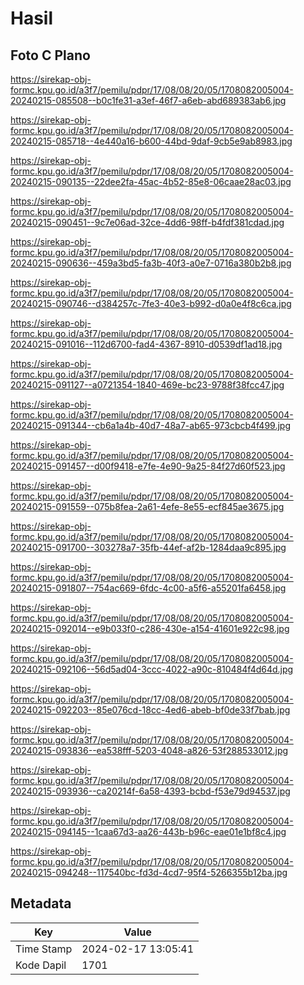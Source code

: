 # Hasil

## Foto C Plano

https://sirekap-obj-formc.kpu.go.id/a3f7/pemilu/pdpr/17/08/08/20/05/1708082005004-20240215-085508--b0c1fe31-a3ef-46f7-a6eb-abd689383ab6.jpg

https://sirekap-obj-formc.kpu.go.id/a3f7/pemilu/pdpr/17/08/08/20/05/1708082005004-20240215-085718--4e440a16-b600-44bd-9daf-9cb5e9ab8983.jpg

https://sirekap-obj-formc.kpu.go.id/a3f7/pemilu/pdpr/17/08/08/20/05/1708082005004-20240215-090135--22dee2fa-45ac-4b52-85e8-06caae28ac03.jpg

https://sirekap-obj-formc.kpu.go.id/a3f7/pemilu/pdpr/17/08/08/20/05/1708082005004-20240215-090451--9c7e06ad-32ce-4dd6-98ff-b4fdf381cdad.jpg

https://sirekap-obj-formc.kpu.go.id/a3f7/pemilu/pdpr/17/08/08/20/05/1708082005004-20240215-090636--459a3bd5-fa3b-40f3-a0e7-0716a380b2b8.jpg

https://sirekap-obj-formc.kpu.go.id/a3f7/pemilu/pdpr/17/08/08/20/05/1708082005004-20240215-090746--d384257c-7fe3-40e3-b992-d0a0e4f8c6ca.jpg

https://sirekap-obj-formc.kpu.go.id/a3f7/pemilu/pdpr/17/08/08/20/05/1708082005004-20240215-091016--112d6700-fad4-4367-8910-d0539df1ad18.jpg

https://sirekap-obj-formc.kpu.go.id/a3f7/pemilu/pdpr/17/08/08/20/05/1708082005004-20240215-091127--a0721354-1840-469e-bc23-9788f38fcc47.jpg

https://sirekap-obj-formc.kpu.go.id/a3f7/pemilu/pdpr/17/08/08/20/05/1708082005004-20240215-091344--cb6a1a4b-40d7-48a7-ab65-973cbcb4f499.jpg

https://sirekap-obj-formc.kpu.go.id/a3f7/pemilu/pdpr/17/08/08/20/05/1708082005004-20240215-091457--d00f9418-e7fe-4e90-9a25-84f27d60f523.jpg

https://sirekap-obj-formc.kpu.go.id/a3f7/pemilu/pdpr/17/08/08/20/05/1708082005004-20240215-091559--075b8fea-2a61-4efe-8e55-ecf845ae3675.jpg

https://sirekap-obj-formc.kpu.go.id/a3f7/pemilu/pdpr/17/08/08/20/05/1708082005004-20240215-091700--303278a7-35fb-44ef-af2b-1284daa9c895.jpg

https://sirekap-obj-formc.kpu.go.id/a3f7/pemilu/pdpr/17/08/08/20/05/1708082005004-20240215-091807--754ac669-6fdc-4c00-a5f6-a55201fa6458.jpg

https://sirekap-obj-formc.kpu.go.id/a3f7/pemilu/pdpr/17/08/08/20/05/1708082005004-20240215-092014--e9b033f0-c286-430e-a154-41601e922c98.jpg

https://sirekap-obj-formc.kpu.go.id/a3f7/pemilu/pdpr/17/08/08/20/05/1708082005004-20240215-092106--56d5ad04-3ccc-4022-a90c-810484f4d64d.jpg

https://sirekap-obj-formc.kpu.go.id/a3f7/pemilu/pdpr/17/08/08/20/05/1708082005004-20240215-092203--85e076cd-18cc-4ed6-abeb-bf0de33f7bab.jpg

https://sirekap-obj-formc.kpu.go.id/a3f7/pemilu/pdpr/17/08/08/20/05/1708082005004-20240215-093836--ea538fff-5203-4048-a826-53f288533012.jpg

https://sirekap-obj-formc.kpu.go.id/a3f7/pemilu/pdpr/17/08/08/20/05/1708082005004-20240215-093936--ca20214f-6a58-4393-bcbd-f53e79d94537.jpg

https://sirekap-obj-formc.kpu.go.id/a3f7/pemilu/pdpr/17/08/08/20/05/1708082005004-20240215-094145--1caa67d3-aa26-443b-b96c-eae01e1bf8c4.jpg

https://sirekap-obj-formc.kpu.go.id/a3f7/pemilu/pdpr/17/08/08/20/05/1708082005004-20240215-094248--117540bc-fd3d-4cd7-95f4-5266355b12ba.jpg


## Metadata

| Key        | Value               |
| ---------- | ------------------- |
| Time Stamp | 2024-02-17 13:05:41 |
| Kode Dapil | 1701                |




